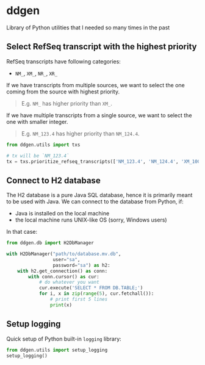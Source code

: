 # ddgen
Library of Python utilities that I needed so many times in the past


## Select RefSeq transcript with the highest priority

RefSeq transcripts have following categories: 
- `NM_`, `XM_`, `NR_`, `XR_`

If we have transcripts from multiple sources, we want to select the one coming from the source with highest priority.
> E.g. `NM_` has higher priority than `XM_`.

If we have multiple transcripts from a single source, we want to select the one with smaller integer.
> E.g. `NM_123.4` has higher priority than `NM_124.4`.

```python
from ddgen.utils import txs

# tx will be `NM_123.4`
tx = txs.prioritize_refseq_transcripts(['NM_123.4', 'NM_124.4', 'XM_100.1'])
```

## Connect to H2 database

The H2 database is a pure Java SQL database, hence it is primarily meant to be used with Java.
We can connect to the database from Python, if:

- Java is installed on the local machine
- the local machine runs UNIX-like OS (sorry, Windows users)

In that case:
```python
from ddgen.db import H2DbManager

with H2DbManager("path/to/database.mv.db", 
                 user="sa", 
                 password="sa") as h2:
    with h2.get_connection() as conn:
        with conn.cursor() as cur:
            # do whatever you want
            cur.execute('SELECT * FROM DB.TABLE;')
            for i, x in zip(range(5), cur.fetchall()):
                # print first 5 lines 
                print(x)
```

## Setup logging

Quick setup of Python built-in `logging` library:

```python
from ddgen.utils import setup_logging
setup_logging()
```
